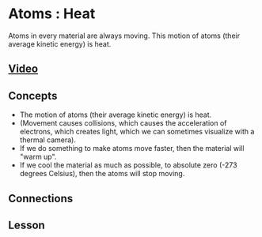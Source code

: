 # Atoms : Heat
Atoms in every material are always moving. This motion of atoms (their average kinetic energy) is heat.

## [Video](https://vimeo.com/1029691491)

## Concepts
- The motion of atoms (their average kinetic energy) is heat.
- (Movement causes collisions, which causes the acceleration of electrons, which creates light, which we can sometimes visualize with a thermal camera).
- If we do something to make atoms move faster, then the material will "warm up".
- If we cool the material as much as possible, to absolute zero (-273 degrees Celsius), then the atoms will stop moving.

## Connections

## Lesson
